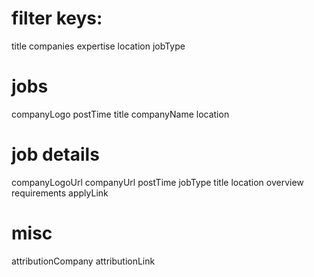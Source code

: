 # filter keys:

title
companies
expertise
location
jobType

# jobs

companyLogo
postTime
title
companyName
location

# job details

companyLogoUrl
companyUrl
postTime
jobType
title
location
overview
requirements
applyLink

# misc

attributionCompany
attributionLink
